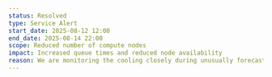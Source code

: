 ```yaml
---
status: Resolved
type: Service Alert
start_date: 2025-08-12 12:00
end_date: 2025-08-14 22:00
scope: Reduced number of compute nodes 
impact: Increased queue times and reduced node availability
reason: We are monitoring the cooling closely during unusually forecasted high temperatures in the Edinburgh area. We have stopped new jobs from starting and powering off nodes until the cooling is within operating limits.
---
```

